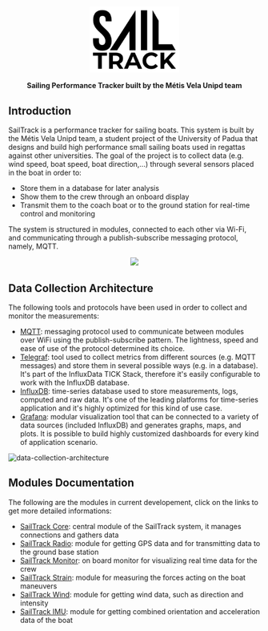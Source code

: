 <p align="center">
  <img src="Design/SailTrack Logo.png" width="180">
</p>

<p align="center"><b>Sailing Performance Tracker built by the Métis Vela Unipd team</b></p>

## Introduction
SailTrack is a performance tracker for sailing boats.
This system is built by the Métis Vela Unipd team, a student project of the University of Padua that designs and build high performance small sailing boats used in regattas against other universities.
The goal of the project is to collect data (e.g. wind speed, boat speed, boat direction,...) through several sensors placed in the boat in order to:
* Store them in a database for later analysis
* Show them to the crew through an onboard display
* Transmit them to the coach boat or to the ground station for real-time control and monitoring

The system is structured in modules, connected to each other via Wi-Fi, and communicating through a publish-subscribe messaging protocol, namely, MQTT.

<p align="center">
  <img src="https://user-images.githubusercontent.com/27573242/136206623-393e4144-e4ed-4d22-a07a-c7694120c3a7.png" width="500">
</p>

## Data Collection Architecture

The following tools and protocols have been used in order to collect and monitor the measurements:

- [MQTT](https://mqtt.org): messaging protocol used to communicate between modules over WiFi using the publish-subscribe pattern. The lightness, speed and ease of use of the protocol determined its choice.
- [Telegraf](https://www.influxdata.com/time-series-platform/telegraf/): tool used to collect metrics from different sources (e.g. MQTT messages) and store them in several possible ways (e.g. in a database). It's part of the InfluxData TICK Stack, therefore it's easily configurable to work with the InfluxDB database.
- [InfluxDB](https://www.influxdata.com/products/influxdb/): time-series database used to store measurements, logs, computed and raw data. It's one of the leading platforms for time-series application and it's highly optimized for this kind of use case.
- [Grafana](https://grafana.com): modular visualization tool that can be connected to a variety of data sources (included InfluxDB) and generates graphs, maps, and plots. It is possible to build highly customized dashboards for every kind of application scenario.

![data-collection-architecture](https://user-images.githubusercontent.com/27573242/152412552-2098d835-3683-45e8-a4ed-3478906a5e01.png)

## Modules Documentation

The following are the modules in current developement, click on the links to get more detailed informations:
* [SailTrack Core](https://github.com/metis-vela-unipd/sailtrack-documentation/tree/main/SailTrack%20Core): central module of the SailTrack system, it manages connections and gathers data
* [SailTrack Radio](https://github.com/metis-vela-unipd/sailtrack-documentation/tree/main/SailTrack%20Radio): module for getting GPS data and for transmitting data to the ground base station
* [SailTrack Monitor](https://github.com/metis-vela-unipd/sailtrack-documentation/tree/main/SailTrack%20Monitor): on board monitor for visualizing real time data for the crew
* [SailTrack Strain](https://github.com/metis-vela-unipd/sailtrack-documentation/tree/main/SailTrack%20Strain): module for measuring the forces acting on the boat maneuvers
* [SailTrack Wind](https://github.com/metis-vela-unipd/sailtrack-documentation/tree/main/SailTrack%20Wind): module for getting wind data, such as direction and intensity
* [SailTrack IMU](https://github.com/metis-vela-unipd/sailtrack-documentation/tree/main/SailTrack%20IMU): module for getting combined orientation and acceleration data of the boat
